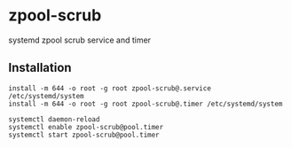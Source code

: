 # zpool-scrub
systemd zpool scrub service and timer

## Installation
    install -m 644 -o root -g root zpool-scrub@.service /etc/systemd/system
    install -m 644 -o root -g root zpool-scrub@.timer /etc/systemd/system

    systemctl daemon-reload
    systemctl enable zpool-scrub@pool.timer
    systemctl start zpool-scrub@pool.timer
